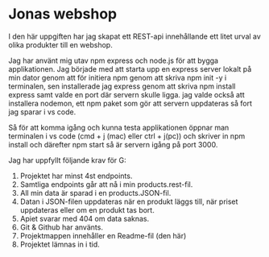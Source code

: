 # Jonas webshop 


I den här uppgiften har jag skapat ett REST-api innehållande ett litet urval av olika produkter till en webshop.

Jag har använt mig utav npm express och node.js för att bygga applikationen.
Jag började med att starta upp en express server lokalt på min dator genom att för initiera npm genom att skriva npm init -y i terminalen, sen installerade jag express genom att skriva npm install express samt valde en port där servern skulle ligga.
jag valde också att installera nodemon, ett npm paket som gör att servern uppdateras så fort jag sparar i vs code.

Så för att komma igång och kunna testa applikationen öppnar man terminalen i vs code (cmd + j (mac) eller ctrl + j(pc)) och skriver in npm install och därefter npm start så är servern igång på port 3000.

Jag har uppfyllt följande krav för G:

1. Projektet har minst 4st endpoints.
2. Samtliga endpoints går att nå i min products.rest-fil.
3. All min data är sparad i en products.JSON-fil.
4. Datan i JSON-filen uppdateras när en produkt läggs till, när priset uppdateras eller om en produkt tas bort. 
5. Apiet svarar med 404 om data saknas.
6. Git & Github har använts.
7. Projektmappen innehåller en Readme-fil (den här)
8. Projektet lämnas in i tid.
